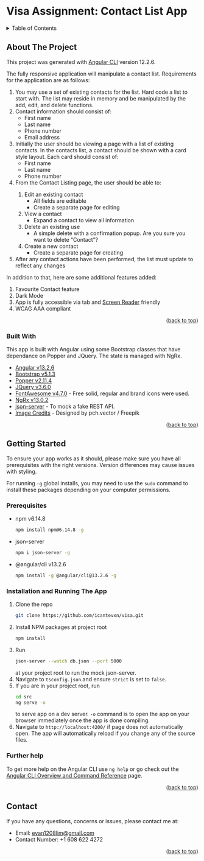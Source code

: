 # Visa Assignment: Contact List App

<div id="top"></div>

<!-- TABLE OF CONTENTS -->
<details>
  <summary>Table of Contents</summary>
  <ol>
    <li>
      <a href="#about-the-project">About The Project</a>
      <ul>
        <li><a href="#built-with">Built With</a></li>
      </ul>
    </li>
    <li>
      <a href="#getting-started">Getting Started</a>
      <ul>
        <li><a href="#prerequisites">Prerequisites</a></li>
        <li><a href="#installation-and-running-the-app">Installation</a></li>
      </ul>
    </li>
    <li><a href="#contact">Contact</a></li>
  </ol>
</details>



<!-- ABOUT THE PROJECT -->
## About The Project
This project was generated with [Angular CLI](https://github.com/angular/angular-cli) version 12.2.6.

The fully responsive application will manipulate a contact list. Requirements for the application are as follows: 
<ol>
  <li> You may use a set of existing contacts for the list. Hard code a list to start with. The list may reside in memory and be manipulated by the add, edit, and delete functions.
  </li>
  <li>
    Contact information should consist of:
    <ul>
    <li>First name</li>
    <li>Last name</li>
    <li>Phone number</li>
    <li>Email address</li>
    </ul>
  </li>
<li>
 Initially the user should be viewing a page with a list of existing contacts. In the contacts list, a contact should be shown with a card style layout. Each card should consist of:
<ul>
    <li>First name</li>
    <li>Last name</li>
    <li>Phone number</li>
    </ul>
</li>

<li>From the Contact Listing page, the user should be able to:</li>
<ol>
 <li>Edit an existing contact
  <ul>
 <li>All fields are editable</li>
<li>Create a separate page for editing</li>
  </ul>
  </li>
<li>View a contact
<ul>
<li>Expand a contact to view all information</li>
</ul>
</li>
<li>Delete an existing use 
<ul>
  <li>A simple delete with a confirmation popup. Are you sure you want to delete “Contact”?</li>
  </ul>
  </li>
<li>
Create a new contact
<ul><li>Create a separate page for creating</li>
</ul></li>
</ol>
<li>After any contact actions have been performed, the list must update to reflect any changes</li>
</ol>

In addition to that, here are some additional features added:
<ol>
  <li> Favourite Contact feature </li>
  <li> Dark Mode </li>
  <li> App is fully accessible via tab and <a href="https://chrome.google.com/webstore/detail/screen-reader/kgejglhpjiefppelpmljglcjbhoiplfn?hl=en">Screen Reader</a> friendly </li>
  <li> WCAG AAA compliant </li>
</ol>


<p align="right">(<a href="#top">back to top</a>)</p>



### Built With

This app is built with Angular using some Bootstrap classes that have dependance on Popper and JQuery.
The state is managed with NgRx.

* [Angular v13.2.6](https://angular.io/)
* [Bootstrap v5.1.3](https://getbootstrap.com)
* [Popper v2.11.4](https://popper.js.org/)
* [JQuery v3.6.0](https://jquery.com)
* [FontAwesome v4.7.0](https://fontawesome.com/) - Free solid, regular and brand icons were used.
* [NgRx v13.0.2](https://ngrx.io/)
* [json-server](https://www.npmjs.com/package/json-server) - To mock a fake REST API.
* [Image Credits](http://www.freepik.com) - Designed by pch.vector / Freepik
  

<p align="right">(<a href="#top">back to top</a>)</p>


<!-- GETTING STARTED -->
## Getting Started

To ensure your app works as it should, please make sure you have all prerequisites with the right versions. Version differences may cause issues with styling.

For running `-g` global installs, you may need to use the `sudo` command to install these packages depending on your computer permissions.

### Prerequisites

* npm v6.14.8
  ```sh
  npm install npm@6.14.8 -g
  ```
* json-server
  ```sh
  npm i json-server -g
  ```
* @angular/cli v13.2.6
  ```sh
  npm install -g @angular/cli@13.2.6 -g
  ```

### Installation and Running The App

1. Clone the repo
   ```sh
   git clone https://github.com/icantevxn/visa.git 
   ```
2. Install NPM packages at project root
   ```sh
   npm install
   ```
3. Run
   ```sh
   json-server --watch db.json --port 5000
   ```
   at your project root to run the mock json-server.
4. Navigate to `tsconfig.json` and ensure `strict` is set to `false`.
5. If you are in your project root, run
   ```sh
   cd src
   ng serve -o
   ```
   to serve app on a dev server. `-o` command is to open the app on your browser immediately once the app is done compiling.
6. Navigate to `http://localhost:4200/` if page does not automatically open. The app will automatically reload if you change any of the source files.

### Further help

To get more help on the Angular CLI use `ng help` or go check out the [Angular CLI Overview and Command Reference](https://angular.io/cli) page.


<p align="right">(<a href="#top">back to top</a>)</p>


<!-- CONTACT -->
## Contact

If you have any questions, concerns or issues, please contact me at:
* Email: evan1208lim@gmail.com
* Contact Number: +1 608 622 4272

<p align="right">(<a href="#top">back to top</a>)</p>


